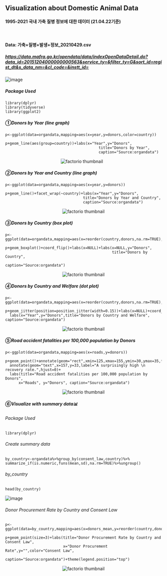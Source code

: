 ## Visualization about Domestic Animal Data
#### 1995-2021 국내 가축 질병 정보에 대한 데이터 (21.04.22기준)
⠀
#### Data: 가축+질병+발생+정보_20210429.csv
##### https://data.mafra.go.kr/opendata/data/indexOpenDataDetail.do?data_id=20151204000000000563&service_ty=&filter_ty=G&sort_id=regist_dt&s_data_nm=&cl_code=&instt_id=

![image](https://user-images.githubusercontent.com/80669371/119146221-630ac900-ba85-11eb-848a-2d714157ff5b.png)

##### Package Used
```
library(dplyr)
library(tidyverse)
library(ggplot2)
```

##### ①Donors by Year (line graph)
```
p<-ggplot(data=organdata,mapping=aes(x=year,y=donors,color=country))

p+geom_line(aes(group=country))+labs(x="Year",y="Donors",
                                          title="Donors by Year",
                                          caption="Source:organdata")
```
<p align="center">
  <img src="https://user-images.githubusercontent.com/80669371/121472242-e328ac80-c9fb-11eb-82eb-244629521e84.png" alt="factorio thumbnail"/>⠀
</p>

##### ②Donors by Year and Country (line graph)
```
p<-ggplot(data=organdata,mapping=aes(x=year,y=donors))

p+geom_line()+facet_wrap(~country)+labs(x="Year",y="Donors",
                                   title="Donors by Year and Country",
                                   caption="Source:organdata")

```
<p align="center">
  <img src="https://user-images.githubusercontent.com/80669371/119147007-27bcca00-ba86-11eb-831a-fcde9d52c7f6.png" alt="factorio thumbnail"/>
</p> 

##### ③Donors by Country (box plot)
```
p<-ggplot(data=organdata,mapping=aes(x=reorder(country,donors,na.rm=TRUE),y=donors))

p+geom_boxplot()+coord_flip()+labs(x=NULL)+labs(x=NULL,y="Donors", 
                                                title="Donors by Country",
                                                caption="Source:organdata")
```
<p align="center">
  <img src="https://user-images.githubusercontent.com/80669371/119147659-c1847700-ba86-11eb-8183-9ce97a8a7cd0.png" alt="factorio thumbnail"/>
</p> 

##### ④Donors by Country and Welfare (dot plot)
```
p<-ggplot(data=organdata,mapping=aes(x=reorder(country,donors,na.rm=TRUE),y=donors,color=world))

p+geom_jitter(position=position_jitter(width=0.15))+labs(x=NULL)+coord_flip()+theme(legend.position="top")+
  labs(x="Year",y="Donors",title="Donors by Country and Welfare", caption="Source:organdata")
```
<p align="center">
  <img src="https://user-images.githubusercontent.com/80669371/121473474-b37aa400-c9fd-11eb-8401-01d52b5554f8.png" alt="factorio thumbnail"/>
</p> 

##### ⑤Road accident fatalities per 100,000 population by Donors
```
p<-ggplot(data=organdata,mapping=aes(x=roads,y=donors))

p+geom_point()+annotate(geom="rect",xmin=125,xmax=155,ymin=30,ymax=35,fill="red",alpha=0.2)+
  annotate(geom="text",x=157,y=33,label="A surprisingly high \n recovery rate.",hjust=0)+
  labs(title="Road accident fatalities per 100,000 population by Donors",
      x="Roads", y="Donors", caption="Source:organdata")
```
<p align="center">
  <img src="https://user-images.githubusercontent.com/80669371/121477216-854b9300-ca02-11eb-889a-202dbebfa488.png" alt="factorio thumbnail"/>
</p> 

##### ⑥Visualize with summary data📊
###### Package Used
```
library(dplyr)
```
###### Create summary data
```
by_country<-organdata%>%group_by(consent_law,country)%>%
summarize_if(is.numeric,funs(mean,sd),na.rm=TRUE)%>%ungroup()
```
###### by_country
```
head(by_country)
```
![image](https://user-images.githubusercontent.com/80669371/121474284-d48fc480-c9fe-11eb-8038-f108643e81d5.png)

###### Donor Procurement Rate by Country and Consent Law
```
p<-ggplot(data=by_country,mapping=aes(x=donors_mean,y=reorder(country,donors_mean),color=consent_law))

p+geom_point(size=3)+labs(title="Donor Procurement Rate by Country and Consent Law",
                          x="Donor Procurement Rate",y="",color="Consent Law",
                          caption="Source:organdata")+theme(legend.position="top")
```
<p align="center">
  <img src="https://user-images.githubusercontent.com/80669371/121475082-f2a9f480-c9ff-11eb-8af5-00819022a936.png" alt="factorio thumbnail"/>
</p> 

